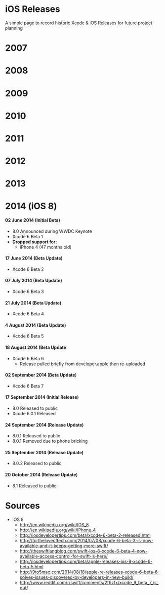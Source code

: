 iOS Releases
============

A simple page to record historic Xcode &amp; iOS Releases for future project planning


# 2007

# 2008

# 2009

# 2010

# 2011

# 2012

# 2013

# 2014 (iOS 8)

#### 02 June 2014 (Initial Beta)
- 8.0 Announced during WWDC Keynote
- Xcode 6 Beta 1
- **Dropped support for:**
  - iPhone 4 (47 months old)
  
#### 17 June 2014 (Beta Update)
- Xcode 6 Beta 2

#### 07 July 2014 (Beta Update)
- Xcode 6 Beta 3

#### 21 July 2014 (Beta Update)
- Xcode 6 Beta 4
  
#### 4 August 2014 (Beta Update)
- Xcode 6 Beta 5
  
#### 18 August 2014 (Beta Update
- Xcode 6 Beta 6
  - Release pulled briefly from developer.apple then re-uploaded
  
#### 02 September 2014 (Beta Update)
- Xcode 6 Beta 7

#### 17 September 2014 (Initial Release)
- 8.0 Released to public
- Xcode 6.0.1 Released

#### 24 September 2014 (Release Update)
- 8.0.1 Released to public
- 8.0.1 Removed due to phone bricking

#### 25 September 2014 (Release Update)
- 8.0.2 Released to public

#### 20 October 2014 (Release Update)
- 8.1 Released to public


Sources
=======

- iOS 8
  - http://en.wikipedia.org/wiki/IOS_8
  - http://en.wikipedia.org/wiki/IPhone_4
  - http://iosdevelopertips.com/beta/xcode-6-beta-2-released.html
  - http://fortheloveoftech.com/2014/07/08/xcode-6-beta-3-is-now-available-and-it-keeps-getting-more-swift/
  - http://theswiftlangblog.com/swift-ios-8-xcode-6-beta-4-now-available-access-control-for-swift-is-here/
  - http://iosdevelopertips.com/beta/apple-releases-ios-8-xcode-6-beta-5.html
  - http://9to5mac.com/2014/08/18/apple-re-releases-xcode-6-beta-6-solves-issues-discovered-by-developers-in-new-build/
  - http://www.reddit.com/r/swift/comments/2f9zfx/xcode_6_beta_7_is_out/
  
